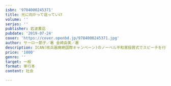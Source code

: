 ```yaml
---
isbn: '9784000245371'
title: 光に向かって這っていけ
volume: ''
series: ''
publisher: 岩波書店
pubdate: '2019-07-24'
cover: 'https://cover.openbd.jp/9784000245371.jpg'
author: サーロー節子／著 金崎由美／著
description: ICAN(核兵器廃絶国際キャンペーン)のノーベル平和賞授賞式でスピーチを行った「意志と行動の人」の，決定版自伝．
price: '1800'
genre: ''
target: 一般
format: 単行本
content: 社会

---
```

